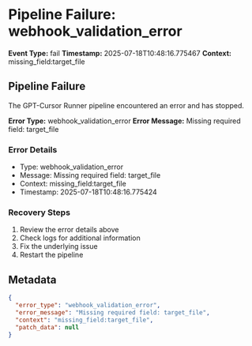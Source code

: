 # Pipeline Failure: webhook_validation_error

**Event Type:** fail
**Timestamp:** 2025-07-18T10:48:16.775467
**Context:** missing_field:target_file


## Pipeline Failure

The GPT-Cursor Runner pipeline encountered an error and has stopped.

**Error Type:** webhook_validation_error
**Error Message:** Missing required field: target_file

### Error Details
- Type: webhook_validation_error
- Message: Missing required field: target_file
- Context: missing_field:target_file
- Timestamp: 2025-07-18T10:48:16.775424

### Recovery Steps
1. Review the error details above
2. Check logs for additional information
3. Fix the underlying issue
4. Restart the pipeline



## Metadata

```json
{
  "error_type": "webhook_validation_error",
  "error_message": "Missing required field: target_file",
  "context": "missing_field:target_file",
  "patch_data": null
}
```
